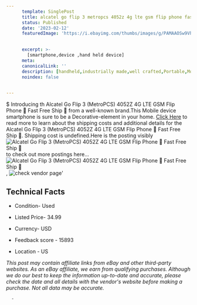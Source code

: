 ```yaml
---
      template: SinglePost
      title: alcatel go flip 3 metropcs 4052z 4g lte gsm flip phone fast free ship 
      status: Published
      date: '2023-02-12'
      featuredImage: 'https://i.ebayimg.com/thumbs/images/g/PAMAAOSw9Vhi6VVB/s-l225.jpg'
       

      excerpt: >-
        [smartphone,device ,hand held device]
      meta:
      canonicalLink: ''
      description: [handheld,industrially made,well crafted,Portable,Mobile,Compact,Convenient,Lightweight,Maneuverable,Man-portable,Miniature,Carriable,Hand-held,Light,Holdable,Transportable,Mobile device,Pocket-sized,On-the-go,Wireless,Cordless,Compact size,Convenient size, smartphone,device ,hand held device]
      noindex: false
      

---
```

$
      Introducing th Alcatel Go Flip 3 (MetroPCS) 4052Z 4G LTE GSM Flip Phone 🌟 Fast Free Ship  🚛 from a well-known brand.This Mobile device smartphone is sure to be a Decorative-element in your home. [Click Here](https://www.ebay.com/itm/134376084698?hash=item1f497054da%3Ag%3APAMAAOSw9Vhi6VVB&mkevt=1&mkcid=1&mkrid=711-53200-19255-0&campid=%253CePNCampaignId%253E&customid=%253CreferenceId%253E&toolid=10049) to read more to learn about the shipping costs and additional details for the Alcatel Go Flip 3 (MetroPCS) 4052Z 4G LTE GSM Flip Phone 🌟 Fast Free Ship  🚛. Shipping cost is undefined.Here is the posting visibly ![Alcatel Go Flip 3 (MetroPCS) 4052Z 4G LTE GSM Flip Phone 🌟 Fast Free Ship  🚛](https://i.ebayimg.com/thumbs/images/g/PAMAAOSw9Vhi6VVB/s-l225.jpg) to check out more postings here... ![Alcatel Go Flip 3 (MetroPCS) 4052Z 4G LTE GSM Flip Phone 🌟 Fast Free Ship  🚛](https://i.ebayimg.com/images/g/PAMAAOSw9Vhi6VVB/s-l1600.jpg), ![check vendor page](https://origin-galleryplus.ebayimg.com/ws/web/134376084698_2_0_1/225x225.jpg,https://origin-galleryplus.ebayimg.com/ws/web/134376084698_3_0_1/225x225.jpg,https://origin-galleryplus.ebayimg.com/ws/web/134376084698_4_0_1/225x225.jpg)'

      

 ## Technical Facts 



     
      

 - Condition- Used 


      

 - Listed Price- 34.99 


      

 - Currency- USD 


      

 - Feedback score - 15893 


      

 - Location - US 


      
      

 *_This post may contain affiliate links from eBay and other third-party websites. As an eBay affiliate, we earn from qualifying purchases. Although we do our best to keep the information up-to-date and accurate, please check the date and all details with the vendor's website before making a purchase. Not all data may be accurate._*




      -
